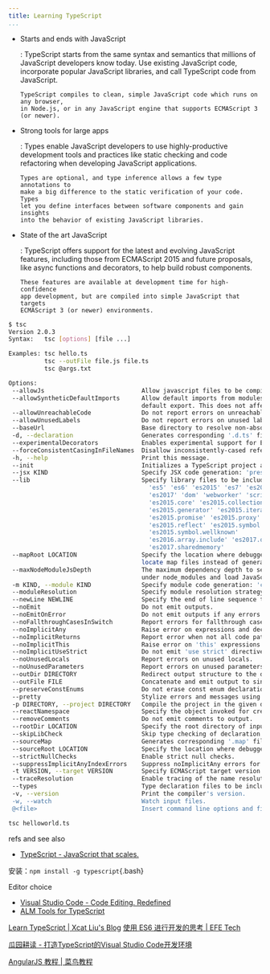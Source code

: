 ```yaml
---
title: Learning TypeScript
...
```


-   Starts and ends with JavaScript

    :   TypeScript starts from the same syntax and semantics that millions of
        JavaScript developers know today. Use existing JavaScript code, incorporate
        popular JavaScript libraries, and call TypeScript code from JavaScript.

        TypeScript compiles to clean, simple JavaScript code which runs on any browser,
        in Node.js, or in any JavaScript engine that supports ECMAScript 3 (or newer).

-   Strong tools for large apps

    :   Types enable JavaScript developers to use highly-productive development
        tools and practices like static checking and code refactoring when
        developing JavaScript applications.

        Types are optional, and type inference allows a few type annotations to
        make a big difference to the static verification of your code. Types
        let you define interfaces between software components and gain insights
        into the behavior of existing JavaScript libraries.

-   State of the art JavaScript

    :   TypeScript offers support for the latest and evolving JavaScript
        features, including those from ECMAScript 2015 and future proposals,
        like async functions and decorators, to help build robust components.

        These features are available at development time for high-confidence
        app development, but are compiled into simple JavaScript that targets
        ECMAScript 3 (or newer) environments.

```bash
$ tsc
Version 2.0.3
Syntax:   tsc [options] [file ...]

Examples: tsc hello.ts
          tsc --outFile file.js file.ts
          tsc @args.txt

Options:
 --allowJs                           Allow javascript files to be compiled.
 --allowSyntheticDefaultImports      Allow default imports from modules with no
                                     default export. This does not affect code emit, just typechecking.
 --allowUnreachableCode              Do not report errors on unreachable code.
 --allowUnusedLabels                 Do not report errors on unused labels.
 --baseUrl                           Base directory to resolve non-absolute module names.
 -d, --declaration                   Generates corresponding '.d.ts' file.
 --experimentalDecorators            Enables experimental support for ES7 decorators.
 --forceConsistentCasingInFileNames  Disallow inconsistently-cased references to the same file.
 -h, --help                          Print this message.
 --init                              Initializes a TypeScript project and creates a tsconfig.json file.
 --jsx KIND                          Specify JSX code generation: 'preserve' or 'react'
 --lib                               Specify library files to be included in the compilation:
                                       'es5' 'es6' 'es2015' 'es7' 'es2016'
                                       'es2017' 'dom' 'webworker' 'scripthost'
                                       'es2015.core' 'es2015.collection'
                                       'es2015.generator' 'es2015.iterable'
                                       'es2015.promise' 'es2015.proxy'
                                       'es2015.reflect' 'es2015.symbol'
                                       'es2015.symbol.wellknown'
                                       'es2016.array.include' 'es2017.object'
                                       'es2017.sharedmemory'
 --mapRoot LOCATION                  Specify the location where debugger should
                                     locate map files instead of generated locations.
 --maxNodeModuleJsDepth              The maximum dependency depth to search
                                     under node_modules and load JavaScript files
 -m KIND, --module KIND              Specify module code generation: 'commonjs', 'amd', 'system', 'umd' or 'es2015'
 --moduleResolution                  Specify module resolution strategy: 'node' (Node.js) or 'classic' (TypeScript pre-1.6).
 --newLine NEWLINE                   Specify the end of line sequence to be used when emitting files: 'CRLF' (dos) or 'LF' (unix).
 --noEmit                            Do not emit outputs.
 --noEmitOnError                     Do not emit outputs if any errors were reported.
 --noFallthroughCasesInSwitch        Report errors for fallthrough cases in switch statement.
 --noImplicitAny                     Raise error on expressions and declarations with an implied 'any' type.
 --noImplicitReturns                 Report error when not all code paths in function return a value.
 --noImplicitThis                    Raise error on 'this' expressions with an implied 'any' type.
 --noImplicitUseStrict               Do not emit 'use strict' directives in module output.
 --noUnusedLocals                    Report errors on unused locals.
 --noUnusedParameters                Report errors on unused parameters.
 --outDir DIRECTORY                  Redirect output structure to the directory.
 --outFile FILE                      Concatenate and emit output to single file.
 --preserveConstEnums                Do not erase const enum declarations in generated code.
 --pretty                            Stylize errors and messages using color and context. (experimental)
 -p DIRECTORY, --project DIRECTORY   Compile the project in the given directory.
 --reactNamespace                    Specify the object invoked for createElement and __spread when targeting 'react' JSX emit
 --removeComments                    Do not emit comments to output.
 --rootDir LOCATION                  Specify the root directory of input files. Use to control the output directory structure with --outDir.
 --skipLibCheck                      Skip type checking of declaration files.
 --sourceMap                         Generates corresponding '.map' file.
 --sourceRoot LOCATION               Specify the location where debugger should locate TypeScript files instead of source locations.
 --strictNullChecks                  Enable strict null checks.
 --suppressImplicitAnyIndexErrors    Suppress noImplicitAny errors for indexing objects lacking index signatures.
 -t VERSION, --target VERSION        Specify ECMAScript target version: 'ES3' (default), 'ES5', or 'ES2015'
 --traceResolution                   Enable tracing of the name resolution process.
 --types                             Type declaration files to be included in compilation.
 -v, --version                       Print the compiler's version.
 -w, --watch                         Watch input files.
 @<file>                             Insert command line options and files from a file.
```

```bash
tsc helloworld.ts
```

refs and see also

-   [TypeScript - JavaScript that scales.](http://www.typescriptlang.org/)

安装：`npm install -g typescript`{.bash}

Editor choice

-   [Visual Studio Code - Code Editing. Redefined](https://code.visualstudio.com/?utm_expid=101350005-28.R1T8FshdTBWEfZjY0s7XKQ.0&utm_referrer=http%3A%2F%2Fwww.typescriptlang.org%2F)
-   [ALM Tools for TypeScript](http://alm.tools/)

[Learn TypeScript | Xcat Liu's Blog](http://blog.xcatliu.com/2016/01/29/learn-typescript/)
[使用 ES6 进行开发的思考 | EFE Tech](http://efe.baidu.com/blog/es6-develop-overview/)

[瓜园耕读 - 打造TypeScript的Visual Studio Code开发环境](http://www.2gua.info/post/59?utm_source=tuicool&utm_medium=referral)

[AngularJS 教程 | 菜鸟教程](http://www.runoob.com/angularjs/angularjs-tutorial.html)
